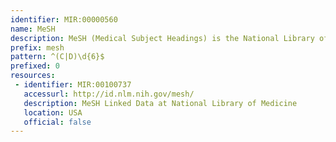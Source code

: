 ```yaml
---
identifier: MIR:00000560
name: MeSH
description: MeSH (Medical Subject Headings) is the National Library of Medicine's controlled vocabulary thesaurus. It consists of sets of terms naming descriptors in a hierarchical structure that permits searching at various levels of specificity. This thesaurus is used by NLM for indexing articles from biomedical journals, cataloguing of books, documents, etc.
prefix: mesh
pattern: ^(C|D)\d{6}$
prefixed: 0
resources:
 - identifier: MIR:00100737
   accessurl: http://id.nlm.nih.gov/mesh/
   description: MeSH Linked Data at National Library of Medicine
   location: USA
   official: false
---
```

